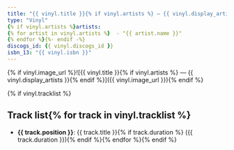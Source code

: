 ```yaml
---
title: "{{ vinyl.title }}{% if vinyl.artists %} — {{ vinyl.display_artists }}{% endif %}"
type: "Vinyl"
{% if vinyl.artists %}artists:
{% for artist in vinyl.artists %}  - "{{ artist.name }}"
{% endfor %}{%- endif -%}
discogs_id: {{ vinyl.discogs_id }}
isbn_13: "{{ vinyl.isbn }}"
---
```


{% if vinyl.image_url %}![{{ vinyl.title }}{% if vinyl.artists %} — {{ vinyl.display_artists }}{% endif %}]({{ vinyl.image_url }}){% endif %}

{% if vinyl.tracklist %}
## Track list{% for track in vinyl.tracklist %}
- **{{ track.position }}**: {{ track.title }}{% if track.duration %} ({{ track.duration }}){% endif %}{% endfor %}{% endif %}
